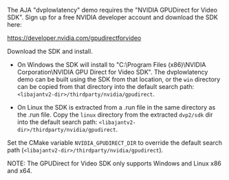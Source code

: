 The AJA "dvplowlatency" demo requires the "NVIDIA GPUDirect for Video SDK".
Sign up for a free NVIDIA developer account and download the SDK here:

https://developer.nvidia.com/gpudirectforvideo

Download the SDK and install.

- On Windows the SDK will install to "C:\\Program Files (x86)\\NVIDIA Corporation\\NVIDIA GPU Direct for Video SDK". The dvplowlatency demo can be built using the SDK from that location, or the `win` directory can be copied from that directory into the default search path: `<libajantv2-dir>/thirdparty/nvidia/gpudirect`.

- On Linux the SDK is extracted from a .run file in the same directory as the .run file. Copy the `linux` directory from the extracted `dvp2/sdk` dir into the default search path: `<libajantv2-dir>/thirdparty/nvidia/gpudirect`.

Set the CMake variable `NVIDIA_GPUDIRECT_DIR` to override the default search path (`<libajantv2-dir>/thirdparty/nvidia/gpudirect`).

NOTE: The GPUDirect for Video SDK only supports Windows and Linux x86 and x64.
